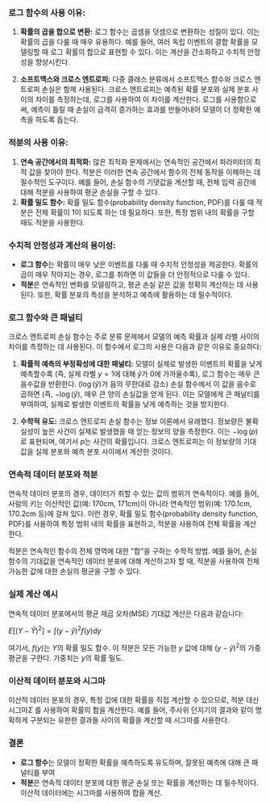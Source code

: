 

### 로그 함수의 사용 이유:

1. **확률의 곱을 합으로 변환:** 로그 함수는 곱셈을 덧셈으로 변환하는 성질이 있다. 이는 확률의 곱을 다룰 때 매우 유용하다. 예를 들어, 여러 독립 이벤트의 결합 확률을 모델링할 때 로그 확률의 합으로 표현할 수 있다. 이는 계산을 간소화하고 수치적 안정성을 향상시킨다.

2. **소프트맥스와 크로스 엔트로피:** 다중 클래스 분류에서 소프트맥스 함수와 크로스 엔트로피 손실은 함께 사용된다. 크로스 엔트로피는 예측된 확률 분포와 실제 분포 사이의 차이를 측정하는데, 로그를 사용하여 이 차이를 계산한다. 로그를 사용함으로써, 예측이 틀릴 때 손실이 급격히 증가하는 효과를 만들어내어 모델이 더 정확한 예측을 하도록 돕는다.



### 적분의 사용 이유:

1. **연속 공간에서의 최적화:** 많은 최적화 문제에서는 연속적인 공간에서 파라미터의 최적 값을 찾아야 한다. 적분은 이러한 연속 공간에서 함수의 전체 동작을 이해하는 데 필수적인 도구이다. 예를 들어, 손실 함수의 기댓값을 계산할 때, 전체 입력 공간에 대해 적분을 사용하여 평균 손실을 구할 수 있다.
2. **확률 밀도 함수:** 확률 밀도 함수(probability density function, PDF)를 다룰 때 적분은 전체 확률이 1이 되도록 하는 데 필요하다. 또한, 특정 범위 내의 확률을 구할 때도 적분을 사용한다.



### 수치적 안정성과 계산의 용이성:

- **로그 함수**는 확률이 매우 낮은 이벤트를 다룰 때 수치적 안정성을 제공한다. 확률의 곱이 매우 작아지는 경우, 로그를 취하면 이 값들을 더 안정적으로 다룰 수 있다.
- **적분**은 연속적인 변화를 모델링하고, 평균 손실 같은 값을 정확히 계산하는 데 사용된다. 또한, 확률 분포의 특성을 분석하고 예측에 활용하는 데 필수적이다.




### 로그 함수와 큰 패널티

크로스 엔트로피 손실 함수는 주로 분류 문제에서 모델의 예측 확률과 실제 라벨 사이의 차이를 측정하는 데 사용된다. 이 함수에서 로그의 사용은 다음과 같은 이유로 중요하다:

1. **확률적 예측의 부정확성에 대한 패널티:** 모델이 실제로 발생한 이벤트의 확률을 낮게 예측할수록 (즉, 실제 라벨 $y=1$에 대해 $\hat{y}$가 0에 가까울수록), 로그 함수는 매우 큰 음수값을 반환한다. ($\log(\hat{y})$가 음의 무한대로 감소) 손실 함수에서 이 값을 음수로 곱하면 (즉, $-\log(\hat{y})$, 매우 큰 양의 손실값을 얻게 된다. 이는 모델에게 큰 패널티를 부여하여, 실제로 발생한 이벤트의 확률을 낮게 예측하는 것을 방지한다.

2. **수학적 유도:** 크로스 엔트로피 손실 함수는 정보 이론에서 유래했다. 정보량은 불확실성이 높은 사건이 실제로 발생했을 때 얻는 정보의 양을 측정한다. 이는 $-\log(p)$로 표현되며, 여기서 $p$는 사건의 확률입니다. 크로스 엔트로피는 이 정보량의 기대값을 실제 분포와 예측 분포 사이에서 계산한 것이다.

### 연속적 데이터 분포와 적분

연속적 데이터 분포의 경우, 데이터가 취할 수 있는 값의 범위가 연속적이다. 예를 들어, 사람의 키는 이산적인 값(예: 170cm, 171cm)이 아니라 연속적인 범위(예: 170.1cm, 170.2cm 등)에 걸쳐 있다. 이런 경우, 확률 밀도 함수(probability density function, PDF)를 사용하여 특정 범위 내의 확률을 표현하고, 적분을 사용하여 전체 확률을 계산한다.

적분은 연속적인 함수의 전체 영역에 대한 "합"을 구하는 수학적 방법. 예를 들어, 손실 함수의 기대값을 연속적인 데이터 분포에 대해 계산하고자 할 때, 적분을 사용하여 전체 가능한 값에 대한 손실의 평균을 구할 수 있다.

### 실제 계산 예시

연속적 데이터 분포에서의 평균 제곱 오차(MSE) 기대값 계산은 다음과 같습니다:

$E[(Y-\hat{Y})^2] = \int (y-\hat{y})^2 f(y) dy$

여기서, $f(y)$는 $Y$의 확률 밀도 함수. 이 적분은 모든 가능한 $y$ 값에 대해 $(y-\hat{y})^2$의 가중 평균을 구한다. 가중치는 $y$의 확률 밀도.

### 이산적 데이터 분포와 시그마

이산적 데이터 분포의 경우, 특정 값에 대한 확률을 직접 계산할 수 있으므로, 적분 대신 시그마$\Sigma$ 를 사용하여 확률의 합을 계산한다. 
예를 들어, 주사위 던지기의 결과와 같이 명확하게 구분되는 유한한 결과들 사이의 확률을 계산할 때 시그마를 사용한다.

### 결론
- **로그 함수**는 모델이 정확한 확률을 예측하도록 유도하며, 잘못된 예측에 대해 큰 패널티를 부여
- **적분**은 연속적 데이터 분포에 대한 평균 손실 또는 확률을 계산하는 데 필수적이다. 이산적 데이터에는 시그마를 사용하여 합을 계산.
